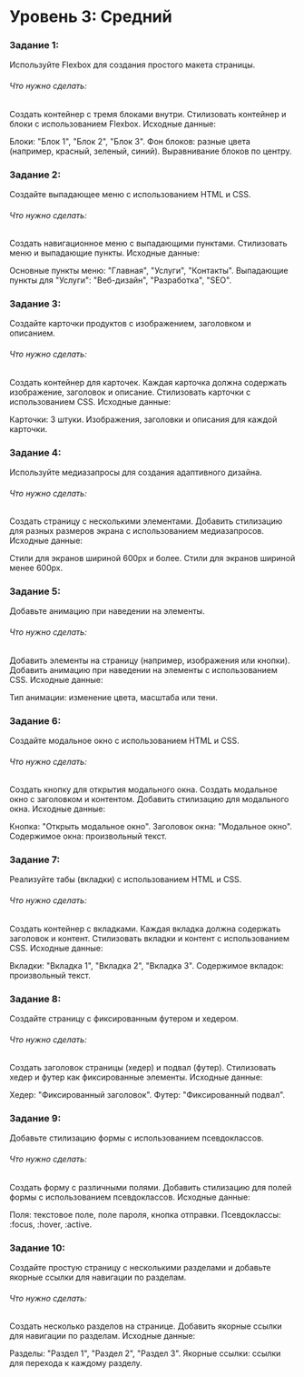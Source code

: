 # Уровень 3: Средний

### Задание 1:

Используйте Flexbox для создания простого макета страницы.

###### Что нужно сделать:

Создать контейнер с тремя блоками внутри.
Стилизовать контейнер и блоки с использованием Flexbox.
Исходные данные:

Блоки: "Блок 1", "Блок 2", "Блок 3".
Фон блоков: разные цвета (например, красный, зеленый, синий).
Выравнивание блоков по центру.

### Задание 2:

Создайте выпадающее меню с использованием HTML и CSS.

###### Что нужно сделать:

Создать навигационное меню с выпадающими пунктами.
Стилизовать меню и выпадающие пункты.
Исходные данные:

Основные пункты меню: "Главная", "Услуги", "Контакты".
Выпадающие пункты для "Услуги": "Веб-дизайн", "Разработка", "SEO".

### Задание 3:

Создайте карточки продуктов с изображением, заголовком и описанием.

###### Что нужно сделать:

Создать контейнер для карточек.
Каждая карточка должна содержать изображение, заголовок и описание.
Стилизовать карточки с использованием CSS.
Исходные данные:

Карточки: 3 штуки.
Изображения, заголовки и описания для каждой карточки.

### Задание 4:

Используйте медиазапросы для создания адаптивного дизайна.

###### Что нужно сделать:

Создать страницу с несколькими элементами.
Добавить стилизацию для разных размеров экрана с использованием медиазапросов.
Исходные данные:

Стили для экранов шириной 600px и более.
Стили для экранов шириной менее 600px.

### Задание 5:

Добавьте анимацию при наведении на элементы.

###### Что нужно сделать:

Добавить элементы на страницу (например, изображения или кнопки).
Добавить анимацию при наведении на элементы с использованием CSS.
Исходные данные:

Тип анимации: изменение цвета, масштаба или тени.

### Задание 6:

Создайте модальное окно с использованием HTML и CSS.

###### Что нужно сделать:

Создать кнопку для открытия модального окна.
Создать модальное окно с заголовком и контентом.
Добавить стилизацию для модального окна.
Исходные данные:

Кнопка: "Открыть модальное окно".
Заголовок окна: "Модальное окно".
Содержимое окна: произвольный текст.

### Задание 7:

Реализуйте табы (вкладки) с использованием HTML и CSS.

###### Что нужно сделать:

Создать контейнер с вкладками.
Каждая вкладка должна содержать заголовок и контент.
Стилизовать вкладки и контент с использованием CSS.
Исходные данные:

Вкладки: "Вкладка 1", "Вкладка 2", "Вкладка 3".
Содержимое вкладок: произвольный текст.

### Задание 8:

Создайте страницу с фиксированным футером и хедером.

###### Что нужно сделать:

Создать заголовок страницы (хедер) и подвал (футер).
Стилизовать хедер и футер как фиксированные элементы.
Исходные данные:

Хедер: "Фиксированный заголовок".
Футер: "Фиксированный подвал".

### Задание 9:

Добавьте стилизацию формы с использованием псевдоклассов.

###### Что нужно сделать:

Создать форму с различными полями.
Добавить стилизацию для полей формы с использованием псевдоклассов.
Исходные данные:

Поля: текстовое поле, поле пароля, кнопка отправки.
Псевдоклассы: :focus, :hover, :active.

### Задание 10:

Создайте простую страницу с несколькими разделами и добавьте якорные ссылки для навигации по разделам.

###### Что нужно сделать:

Создать несколько разделов на странице.
Добавить якорные ссылки для навигации по разделам.
Исходные данные:

Разделы: "Раздел 1", "Раздел 2", "Раздел 3".
Якорные ссылки: ссылки для перехода к каждому разделу.
